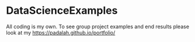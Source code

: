 # DataScienceExamples
All coding is my own. To see group project examples and end results please look at my https://padalah.github.io/portfolio/



